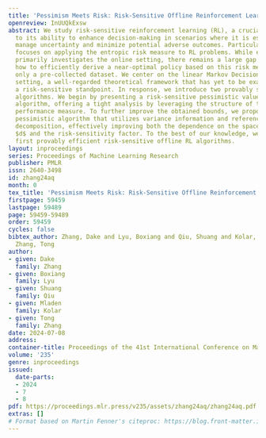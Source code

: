 ```yaml
---
title: 'Pessimism Meets Risk: Risk-Sensitive Offline Reinforcement Learning'
openreview: InUUQkExsw
abstract: We study risk-sensitive reinforcement learning (RL), a crucial field due
  to its ability to enhance decision-making in scenarios where it is essential to
  manage uncertainty and minimize potential adverse outcomes. Particularly, our work
  focuses on applying the entropic risk measure to RL problems. While existing literature
  primarily investigates the online setting, there remains a large gap in understanding
  how to efficiently derive a near-optimal policy based on this risk measure using
  only a pre-collected dataset. We center on the linear Markov Decision Process (MDP)
  setting, a well-regarded theoretical framework that has yet to be examined from
  a risk-sensitive standpoint. In response, we introduce two provably sample-efficient
  algorithms. We begin by presenting a risk-sensitive pessimistic value iteration
  algorithm, offering a tight analysis by leveraging the structure of the risk-sensitive
  performance measure. To further improve the obtained bounds, we propose another
  pessimistic algorithm that utilizes variance information and reference-advantage
  decomposition, effectively improving both the dependence on the space dimension
  $d$ and the risk-sensitivity factor. To the best of our knowledge, we obtain the
  first provably efficient risk-sensitive offline RL algorithms.
layout: inproceedings
series: Proceedings of Machine Learning Research
publisher: PMLR
issn: 2640-3498
id: zhang24aq
month: 0
tex_title: 'Pessimism Meets Risk: Risk-Sensitive Offline Reinforcement Learning'
firstpage: 59459
lastpage: 59489
page: 59459-59489
order: 59459
cycles: false
bibtex_author: Zhang, Dake and Lyu, Boxiang and Qiu, Shuang and Kolar, Mladen and
  Zhang, Tong
author:
- given: Dake
  family: Zhang
- given: Boxiang
  family: Lyu
- given: Shuang
  family: Qiu
- given: Mladen
  family: Kolar
- given: Tong
  family: Zhang
date: 2024-07-08
address:
container-title: Proceedings of the 41st International Conference on Machine Learning
volume: '235'
genre: inproceedings
issued:
  date-parts:
  - 2024
  - 7
  - 8
pdf: https://proceedings.mlr.press/v235/assets/zhang24aq/zhang24aq.pdf
extras: []
# Format based on Martin Fenner's citeproc: https://blog.front-matter.io/posts/citeproc-yaml-for-bibliographies/
---
```


